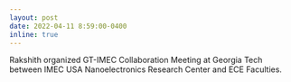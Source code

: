 ```yaml
---
layout: post
date: 2022-04-11 8:59:00-0400
inline: true
---
```


Rakshith organized GT-IMEC Collaboration Meeting at Georgia Tech between IMEC USA Nanoelectronics Research Center and ECE Faculties.  
